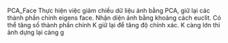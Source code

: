 PCA_Face 
Thực hiện việc giảm chiều dữ liệu ảnh bằng PCA, giữ lại các thành phần chính eigens face.
Nhận diện ảnh bằng khoảng cách euclit. 
Có thể tăng số thành phần chính K giữ lại để tăng độ chính xác.
K càng lớn thì ảnh dựng lại càng g
